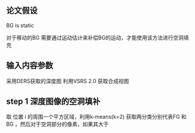 


## 论文假设
BG is static 

对于移动的BG 需要通过运动估计来补偿BG的运动，才能使用该方法进行空洞填充


## 输入内容参数
采用DERS获取的深度图
利用VSRS 2.0 获取合成视图

## step 1 深度图像的空洞填补
取 位置 i 的周围一个平方区域，利用k-means(k=2) 获取两分类分别代表FG 和BG ，然后对于空洞部分的像素，如果其大于
